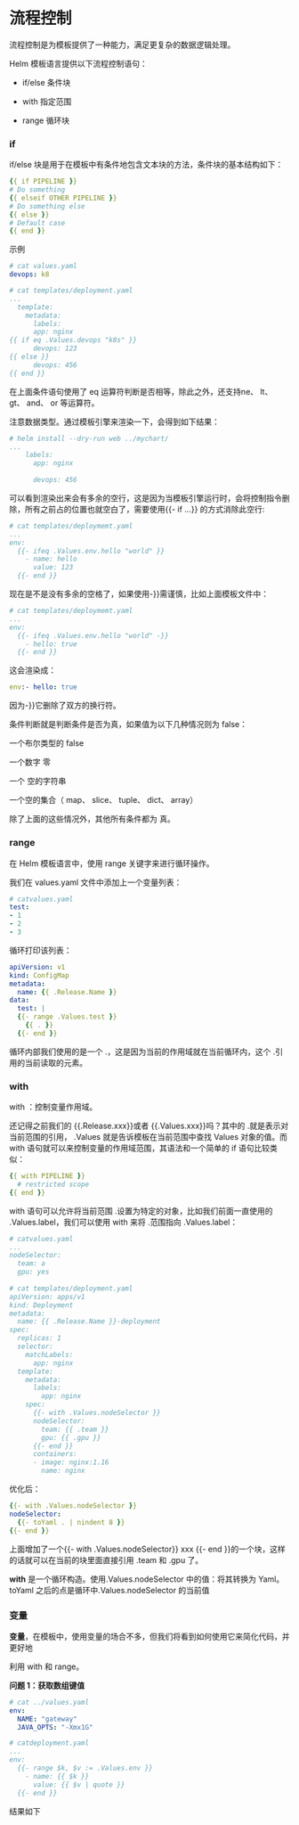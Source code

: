 # 流程控制

流程控制是为模板提供了一种能力，满足更复杂的数据逻辑处理。

Helm 模板语言提供以下流程控制语句：

- if/else 条件块

- with 指定范围

- range 循环块

### if

if/else 块是用于在模板中有条件地包含文本块的方法，条件块的基本结构如下：

```yaml
{{ if PIPELINE }}
# Do something
{{ elseif OTHER PIPELINE }}
# Do something else
{{ else }}
# Default case
{{ end }}
```

示例

```yaml
# cat values.yaml
devops: k8

# cat templates/deployment.yaml
...
  template:
    metadata:
      labels:
      app: nginx
{{ if eq .Values.devops "k8s" }}
	  devops: 123
{{ else }}
	  devops: 456
{{ end }}
```

在上面条件语句使用了 eq 运算符判断是否相等，除此之外，还支持ne、 lt、 gt、 and、 or 等运算符。

注意数据类型。通过模板引擎来渲染一下，会得到如下结果：

```yaml
# helm install --dry-run web ../mychart/
...
	labels:
	  app: nginx
	  
	  devops: 456
```

可以看到渲染出来会有多余的空行，这是因为当模板引擎运行时，会将控制指令删除，所有之前占的位置也就空白了，需要使用{{- if ...}} 的方式消除此空行:

```yaml
# cat templates/deploymemt.yaml
...
env:
  {{- ifeq .Values.env.hello "world" }}
    - name: hello
	  value: 123
  {{- end }}
```

现在是不是没有多余的空格了，如果使用-}}需谨慎，比如上面模板文件中：

```yaml
# cat templates/deploymemt.yaml
...
env:
  {{- ifeq .Values.env.hello "world" -}}
    - hello: true
  {{- end }}
```

这会渲染成：

```yaml
env:- hello: true
```

因为-}}它删除了双方的换行符。

条件判断就是判断条件是否为真，如果值为以下几种情况则为 false：

一个布尔类型的 false

一个数字 零

一个 空的字符串

一个空的集合（ map、 slice、 tuple、 dict、 array）

除了上面的这些情况外，其他所有条件都为 真。

### range

在 Helm 模板语言中，使用 range 关键字来进行循环操作。

我们在 values.yaml 文件中添加上一个变量列表：

```yaml
# catvalues.yaml
test:
- 1
- 2
- 3
```

循环打印该列表：

```yaml
apiVersion: v1
kind: ConfigMap
metadata:
  name: {{ .Release.Name }}
data:
  test: |
  {{- range .Values.test }}
    {{ . }}
  {{- end }}
```

循环内部我们使用的是一个 .，这是因为当前的作用域就在当前循环内，这个 .引用的当前读取的元素。

###  with

with ：控制变量作用域。

还记得之前我们的 {{.Release.xxx}}或者 {{.Values.xxx}}吗？其中的 .就是表示对当前范围的引用， .Values 就是告诉模板在当前范围中查找 Values 对象的值。而 with 语句就可以来控制变量的作用域范围，其语法和一个简单的 if 语句比较类似：

```yaml
{{ with PIPELINE }}
  # restricted scope
{{ end }}
```

with 语句可以允许将当前范围 .设置为特定的对象，比如我们前面一直使用的 .Values.label，我们可以使用 with 来将  .范围指向 .Values.label：

```yaml
# catvalues.yaml
...
nodeSelector:
  team: a
  gpu: yes
  
# cat templates/deployment.yaml
apiVersion: apps/v1
kind: Deployment
metadata:
  name: {{ .Release.Name }}-deployment
spec:
  replicas: 1
  selector:
    matchLabels:
      app: nginx
  template:
    metadata:
      labels:
        app: nginx
    spec:
      {{- with .Values.nodeSelector }}
      nodeSelector:
        team: {{ .team }}
        gpu: {{ .gpu }}
      {{- end }}
      containers:
      - image: nginx:1.16
        name: nginx
```

优化后：

```yaml
{{- with .Values.nodeSelector }}
nodeSelector:
  {{- toYaml . | nindent 8 }}
{{- end }}
```

上面增加了一个{{- with .Values.nodeSelector}} xxx {{- end }}的一个块，这样的话就可以在当前的块里面直接引用 .team 和 .gpu 了。

**with** 是一个循环构造。使用.Values.nodeSelector 中的值：将其转换为 Yaml。toYaml 之后的点是循环中.Values.nodeSelector 的当前值

### 变量

**变量**，在模板中，使用变量的场合不多，但我们将看到如何使用它来简化代码，并更好地

利用 with 和 range。

**问题 1：获取数组键值**

```yaml
# cat ../values.yaml
env:
  NAME: "gateway"
  JAVA_OPTS: "-Xmx1G"

# catdeployment.yaml
...
env:
  {{- range $k, $v := .Values.env }}
    - name: {{ $k }}
      value: {{ $v | quote }}
  {{- end }}
```

结果如下









